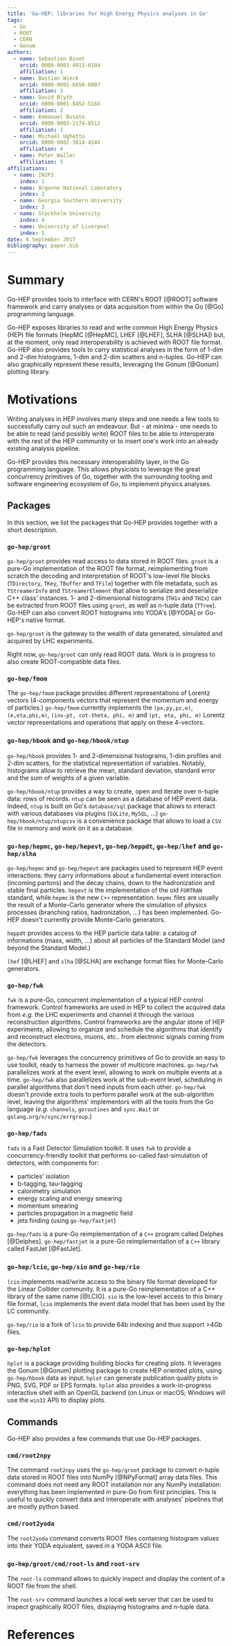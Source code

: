 ```yaml
---
title: 'Go-HEP: libraries for High Energy Physics analyses in Go'
tags:
  - Go
  - ROOT
  - CERN
  - Gonum
authors:
  - name: Sebastien Binet
    orcid: 0000-0003-4913-6104
    affiliation: 1
  - name: Bastian Wieck
    orcid: 0000-0001-6658-6807
    affiliation: 3
  - name: David Blyth
    orcid: 0000-0001-8452-516X
    affiliation: 2
  - name: Emmanuel Busato
    orcid: 0000-0003-2174-8512
    affiliation: 1
  - name: Michaël Ughetto
    orcid: 0000-0002-3814-454X
    affiliation: 4
  - name: Peter Waller
    affiliation: 5
affiliations:
  - name: IN2P3
    index: 1
  - name: Argonne National Laboratory
    index: 2
  - name: Georgia Southern University
    index: 3
  - name: Stockholm University
    index: 4
  - name: University of Liverpool
    index: 5
date: 6 September 2017
bibliography: paper.bib
---
```


# Summary

Go-HEP provides tools to interface with CERN's ROOT [@ROOT] software
framework and carry analyses or data acquisition from within the Go [@Go]
programming language.

Go-HEP exposes libraries to read and write common High Energy Physics (HEP)
file formats (HepMC [@HepMC], LHEF [@LHEF], SLHA [@SLHA]) but, at the
moment, only read interoperability is achieved with ROOT file format.
Go-HEP also provides tools to carry statistical analyses in the form of
1-dim and 2-dim histograms, 1-dim and 2-dim scatters and n-tuples.
Go-HEP can also graphically represent these results, leveraging the
Gonum [@Gonum] plotting library.

# Motivations

Writing analyses in HEP involves many steps and one needs a few tools to
successfully carry out such an endeavour.
But - at minima - one needs to be able to read (and possibly write) ROOT files
to be able to interoperate with the rest of the HEP community or to insert
one's work into an already existing analysis pipeline.

Go-HEP provides this necessary interoperability layer, in the Go programming
language.
This allows physicists to leverage the great concurrency primitives of Go,
together with the surrounding tooling and software engineering ecosystem of Go,
to implement physics analyses.

## Packages

In this section, we list the packages that Go-HEP provides together with a
short description.

### `go-hep/groot`

`go-hep/groot` provides read access to data stored in ROOT files.
`groot` is a pure-Go implementation of the ROOT file format, reimplementing
from scratch the decoding and interpretation of ROOT's low-level file blocks
(`TDirectory`, `TKey`, `TBuffer` and `TFile`) together with file metadata,
such as `TStreamerInfo` and `TStreamerElement` that allow to serialize and
deserialize C++ class' instances.
1- and 2-dimensional histograms (`TH1x` and `TH2x`) can be extracted from
ROOT files using `groot`, as well as n-tuple data (`TTree`).
Go-HEP can also convert ROOT histograms into YODA's [@YODA] or Go-HEP's native
format.

`go-hep/groot` is the gateway to the wealth of data generated, simulated and
acquired by LHC experiments.

Right now, `go-hep/groot` can only read ROOT data.
Work is in progress to also create ROOT-compatible data files.

### `go-hep/fmom`

The `go-hep/fmom` package provides different representations of Lorentz vectors
(4-components vectors that represent the momentum and energy of particles.)
`go-hep/fmom` currently implements the `(px,py,pz,e)`, `(e,eta,phi,m)`,
`(inv-pt, cot-theta, phi, m)` and `(pt, eta, phi, m)` Lorentz vector
representations and operations that apply on these 4-vectors.

### `go-hep/hbook` and `go-hep/hbook/ntup`

`go-hep/hbook` provides 1- and 2-dimensional histograms, 1-dim profiles and
2-dim scatters, for the statistical representation of variables.
Notably, histograms allow to retrieve the mean, standard deviation,
standard error and the sum of weights of a given variable.

`go-hep/hbook/ntup` provides a way to create, open and iterate over n-tuple
data: rows of records.
`ntup` can be seen as a database of HEP event data.
Indeed, `ntup` is built on Go's `database/sql` package that allows to interact
with various databases via plugins (`SQLite`, `MySQL`, ...)
`go-hep/hbook/ntup/ntupcsv` is a convenience package that allows to load a `CSV`
file in memory and work on it as a database.

### `go-hep/hepmc`, `go-hep/hepevt`, `go-hep/heppdt`, `go-hep/lhef` and `go-hep/slha`

`go-hep/hepmc` and `go-hep/hepevt` are packages used to represent HEP event
interactions: they carry informations about a fundamental event interaction
(incoming partons) and the decay chains, down to the hadronization and stable
final particles.
`hepevt` is the implementation of the old `FORTRAN` standard, while `hepmc` is
the new `C++` representation.
`hepmc` files are usually the result of a Monte-Carlo generator where the
simulation of physics processes (branching ratios, hadronization, ...) has been
implemented.
Go-HEP doesn't currently provide Monte-Carlo generators.

`heppdt` provides access to the HEP particle data table: a catalog of
informations (mass, width, ...) about all particles of the Standard Model (and
beyond the Standard Model.)

`lhef` [@LHEF] and `slha` [@SLHA] are exchange format files for Monte-Carlo
generators.

### `go-hep/fwk`

`fwk` is a pure-Go, concurrent implementation of a typical HEP control
framework.
Control frameworks are used in HEP to collect the acquired data from _e.g._ the
LHC experiments and channel it through the various reconstruction algorithms.
Control frameworks are the angular stone of HEP experiments, allowing to
organize and schedule the algorithms that identify and reconstruct electrons,
muons, etc.. from electronic signals coming from the detectors.

`go-hep/fwk` leverages the concurrency primitives of Go to provide an easy
to use toolkit, ready to harness the power of multicore machines.
`go-hep/fwk` parallelizes work at the event level, allowing to work on multiple
events at a time.
`go-hep/fwk` also parallelizes work at the sub-event level, scheduling in
parallel algorithms that don't need inputs from each other.
`go-hep/fwk` doesn't provide extra tools to perform parallel work at the
sub-algorithm level, leaving the algorithms' implementors with all the tools
from the Go language (_e.g._ `channels`, `goroutines` and `sync.Wait` or
`golang.org/x/sync/errgroup`.)

### `go-hep/fads`

`fads` is a Fast Detector Simulation toolkit.
It uses `fwk` to provide a concurrency-friendly toolkit that performs so-called
fast-simulation of detectors, with components for:

- particles' isolation
- b-tagging, tau-tagging
- calorimetry simulation
- energy scaling and energy smearing
- momentum smearing
- particles propagation in a magnetic field
- jets finding (using `go-hep/fastjet`)

`go-hep/fads` is a pure-Go reimplementation of a `C++` program called Delphes [@Delphes].
`go-hep/fastjet` is a pure-Go reimplementation of a `C++` library called FastJet [@FastJet].

### `go-hep/lcio`, `go-hep/sio` and `go-hep/rio`

`lcio` implements read/write access to the binary file format developed for
the Linear Collider community.
It is a pure-Go reimplementation of a C++ library of the same name [@LCIO].
`sio` is the low-level access to this binary file format, `lcio` implements
the event data model that has been used by the LC community.

`go-hep/rio` is a fork of `lcio` to provide 64b indexing and thus support >4Gb files.

### `go-hep/hplot`

`hplot` is a package providing building blocks for creating plots.
It leverages the Gonum [@Gonum] plotting package to create HEP oriented plots,
using `go-hep/hbook` data as input.
`hplot` can generate publication quality plots in PNG, SVG, PDF or EPS formats.
`hplot` also provides a work-in-progress interactive shell with an OpenGL backend
(on Linux or macOS; Windows will use the `win32` API) to display plots.

## Commands

Go-HEP also provides a few commands that use Go-HEP packages.

### `cmd/root2npy`

The command `root2npy` uses the `go-hep/groot` package to convert n-tuple data
stored in ROOT files into NumPy [@NPyFormat] array data files.
This command does not need any ROOT installation nor any NumPy installation:
everything has been implemented in pure-Go from first principles.
This is useful to quickly convert data and interoperate with analyses'
pipelines that are mostly python based.

### `cmd/root2yoda`

The `root2yoda` command converts ROOT files containing histogram values into
their YODA equivalent, saved in a YODA ASCII file.

### `go-hep/groot/cmd/root-ls` and `root-srv`

The `root-ls` command allows to quickly inspect and display the content of a
ROOT file from the shell.

The `root-srv` command launches a local web server that can be used to
inspect graphically ROOT files, displaying histograms and n-tuple data.

# References

